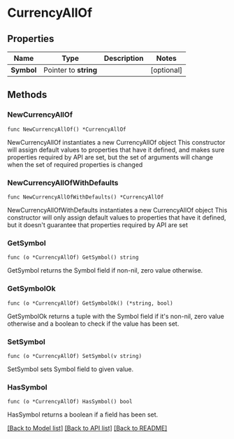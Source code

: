 # CurrencyAllOf

## Properties

Name | Type | Description | Notes
------------ | ------------- | ------------- | -------------
**Symbol** | Pointer to **string** |  | [optional] 

## Methods

### NewCurrencyAllOf

`func NewCurrencyAllOf() *CurrencyAllOf`

NewCurrencyAllOf instantiates a new CurrencyAllOf object
This constructor will assign default values to properties that have it defined,
and makes sure properties required by API are set, but the set of arguments
will change when the set of required properties is changed

### NewCurrencyAllOfWithDefaults

`func NewCurrencyAllOfWithDefaults() *CurrencyAllOf`

NewCurrencyAllOfWithDefaults instantiates a new CurrencyAllOf object
This constructor will only assign default values to properties that have it defined,
but it doesn't guarantee that properties required by API are set

### GetSymbol

`func (o *CurrencyAllOf) GetSymbol() string`

GetSymbol returns the Symbol field if non-nil, zero value otherwise.

### GetSymbolOk

`func (o *CurrencyAllOf) GetSymbolOk() (*string, bool)`

GetSymbolOk returns a tuple with the Symbol field if it's non-nil, zero value otherwise
and a boolean to check if the value has been set.

### SetSymbol

`func (o *CurrencyAllOf) SetSymbol(v string)`

SetSymbol sets Symbol field to given value.

### HasSymbol

`func (o *CurrencyAllOf) HasSymbol() bool`

HasSymbol returns a boolean if a field has been set.


[[Back to Model list]](../README.md#documentation-for-models) [[Back to API list]](../README.md#documentation-for-api-endpoints) [[Back to README]](../README.md)



